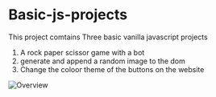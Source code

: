 # Basic-js-projects
This project comtains Three basic vanilla javascript projects
1. A rock paper scissor game with a bot
2. generate and append a random image to the dom
3. Change the coloor theme of the buttons on the website


![Overview](https://github.com/Sonny1314/Basic-js-projects/blob/master/page.png)
